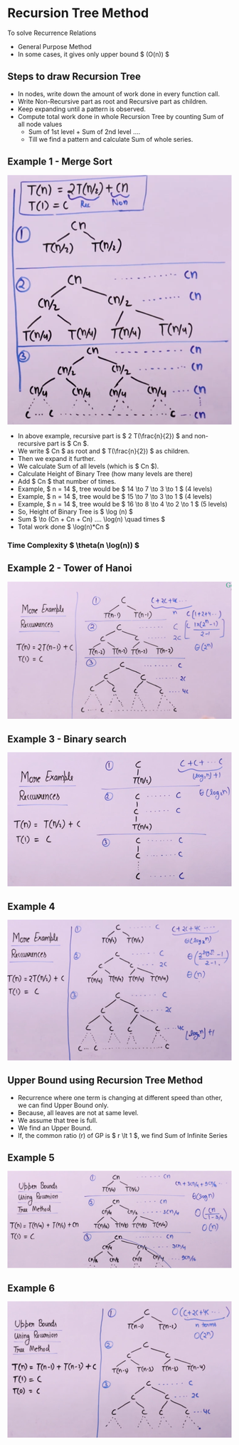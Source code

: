 # Recursion Tree Method
To solve Recurrence Relations
- General Purpose Method
- In some cases, it gives only upper bound $ (O(n)) $

## Steps to draw Recursion Tree
- In nodes, write down the amount of work done in every function call.
- Write Non-Recursive part as root and Recursive part as children.
- Keep expanding until a pattern is observed.
- Compute total work done in whole Recursion Tree by counting Sum of all node values
    - Sum of 1st level + Sum of 2nd level .... 
    - Till we find a pattern and calculate Sum of whole series.


## Example 1 - Merge Sort

![recursion_tree_method](./assets/recursion_tree_ex_1.png)

- In above example, recursive part is $ 2 T(\frac{n}{2}) $ and non-recursive part is $ Cn $.
- We write $ Cn $ as root and $ T(\frac{n}{2}) $ as children.
- Then we expand it further.
- We calculate Sum of all levels (which is $ Cn $).
- Calculate Height of Binary Tree (how many levels are there)
- Add $ Cn $ that number of times.
- Example, $ n = 14 $, tree would be $ 14 \to 7 \to 3 \to 1 $ (4 levels)
- Example, $ n = 14 $, tree would be $ 15 \to 7 \to 3 \to 1 $ (4 levels)
- Example, $ n = 14 $, tree would be $ 16 \to 8 \to 4 \to 2 \to 1 $ (5 levels)
- So, Height of Binary Tree is $ \log (n) $
- Sum $ \to (Cn + Cn + Cn) .... \log(n) \quad times $
- Total work done $ \log(n)*Cn $

### Time Complexity $ \theta(n \log(n)) $


## Example 2 - Tower of Hanoi
![recursion_tree_method](./assets/recursion_tree_ex_2.png)


## Example 3 - Binary search
![recursion_tree_method](./assets/recursion_tree_ex_3.png)

## Example 4
![recursion_tree_method](./assets/recursion_tree_ex_4.png)

## Upper Bound using Recursion Tree Method

- Recurrence where one term is changing at different speed than other, we can find Upper Bound only.
- Because, all leaves are not at same level.
- We assume that tree is full.
- We find an Upper Bound.
- If, the common ratio (r) of GP is $ r \lt 1 $, we find Sum of Infinite Series

## Example 5
![recursion_tree_method](./assets/recursion_tree_ex_5.png)

## Example 6
![recursion_tree_method](./assets/recursion_tree_ex_6.png)

